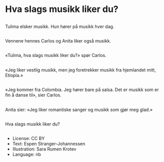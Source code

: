 # Hva slags musikk liker du?

##
Tulima elsker musikk. Hun hører på musikk hver dag.

##
Vennene hennes Carlos og Anita liker også musikk.

##
«Tulima, hva slags musikk liker du?» spør Carlos.

##
«Jeg liker vestlig musikk, men jeg foretrekker musikk fra hjemlandet mitt, Etiopia.»

##
«Jeg kommer fra Colombia. Jeg hører bare på salsa. Det er musikk som er fin å danse til», sier Carlos.

##
Anita sier: «Jeg liker romantiske sanger og musikk som gjør meg glad.»

##
Hva slags musikk liker du?

##
* License: CC BY
* Text: Espen Stranger-Johannessen
* Illustration: Sara Rumen Krotev
* Language: nb
